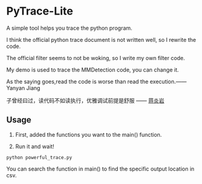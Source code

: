 # PyTrace-Lite
A simple tool helps you trace the python program.	  

I think the official python trace document is not written well, so I rewrite the code.	  

The official filter seems to not be woking, so I write my own filter code.	  

My demo is used to trace the MMDetection code, you can change it.

As the saying goes,read the code is worse than read the execution.—— Yanyan Jiang 

子曾经曰过，读代码不如读执行，优雅调试前提是舒服 —— [蒋炎岩](https://cs.nju.edu.cn/ics/people/yanyanjiang/index.html)

## Usage
1. First, added the functions you want to the main() function.

2. Run it and wait!
```shell
python powerful_trace.py
```

You can search the function in main() to find the specific output location in csv.
